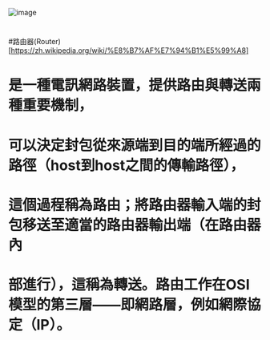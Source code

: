![image](https://user-images.githubusercontent.com/91179289/138015084-101929eb-40ff-4ee2-a5e7-92b613cd7892.png)
#
#
#
#
#
#路由器(Router)[https://zh.wikipedia.org/wiki/%E8%B7%AF%E7%94%B1%E5%99%A8]
#  是一種電訊網路裝置，提供路由與轉送兩種重要機制，
#  可以決定封包從來源端到目的端所經過的路徑（host到host之間的傳輸路徑），
#  這個過程稱為路由；將路由器輸入端的封包移送至適當的路由器輸出端（在路由器內
#  部進行），這稱為轉送。路由工作在OSI模型的第三層——即網路層，例如網際協定（IP）。
